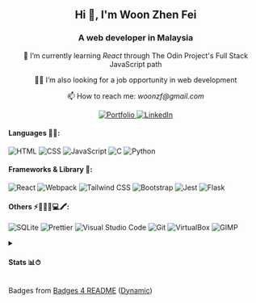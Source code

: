 <h2 align="center">Hi 👋, I'm Woon Zhen Fei</h2>
<h3 align="center">A web developer in Malaysia</h3>
<p align="center">🌱 I’m currently learning <i>React</i> through The Odin Project's Full Stack JavaScript path</p>
<p align="center">🙇‍♂️ I’m also looking for a job opportunity in web development</p>
<p align="center">📫 How to reach me: <i>woonzf@gmail.com</i></p>
<p align="center">
  <a href="https://woonzf.github.io/portfolio/" target="_blank" rel="noreferrer">
    <img src="https://img.shields.io/badge/Portfolio-255E63?style=for-the-badge&logo=About.me&logoColor=white" alt="Portfolio"/>
  </a>
  <a href="https://linkedin.com/in/woonzf" target="_blank" rel="noreferrer">
    <img src="https://img.shields.io/badge/LinkedIn-0077B5?style=for-the-badge&logo=linkedin&logoColor=white" alt="LinkedIn"/>
  </a>
</p>

<h4>Languages 👩‍💻:</h4>
<p>
  <picture>
    <img src="https://img.shields.io/badge/HTML5-E34F26?style=for-the-badge&logo=html5&logoColor=white" alt="HTML"/>
  </picture>
  <picture>
    <img src="https://img.shields.io/badge/CSS3-1572B6?style=for-the-badge&logo=css3&logoColor=white" alt="CSS"/>
  </picture>
  <picture>
    <img src="https://img.shields.io/badge/JavaScript-323330?style=for-the-badge&logo=javascript&logoColor=F7DF1E" alt="JavaScript"/>
  </picture>
  <picture>
    <img src="https://img.shields.io/badge/C-00599C?style=for-the-badge&logo=c&logoColor=white" alt="C"/>
  </picture>
  <picture>
    <img src="https://img.shields.io/badge/Python-FFD43B?style=for-the-badge&logo=python&logoColor=blue" alt="Python"/>
  </picture>
</p>

<h4>Frameworks & Library 🚀:</h4>
<p>
  <picture>
    <img src="https://img.shields.io/badge/React-20232A?style=for-the-badge&logo=react&logoColor=61DAFB" alt="React"/>
  </picture>
  <picture>
    <img src="https://img.shields.io/badge/Webpack-8DD6F9?style=for-the-badge&logo=Webpack&logoColor=white" alt="Webpack"/>
  </picture>
  <picture>
    <img src="https://img.shields.io/badge/Tailwind_CSS-38B2AC?style=for-the-badge&logo=tailwind-css&logoColor=white" alt="Tailwind CSS"/>
  </picture>
  <picture>
    <img src="https://img.shields.io/badge/Bootstrap-563D7C?style=for-the-badge&logo=bootstrap&logoColor=white" alt="Bootstrap"/>
  </picture>
  <picture>
    <img src="https://img.shields.io/badge/Jest-C21325?style=for-the-badge&logo=jest&logoColor=white" alt="Jest"/>
  </picture>
  <picture>
    <img src="https://img.shields.io/badge/Flask-000000?style=for-the-badge&logo=flask&logoColor=white" alt="Flask"/>
  </picture>
</p>

<h4>Others ⚡🧐👩‍💻💻🖍:</h4>
<p>
  <picture>
    <img src="https://img.shields.io/badge/Sqlite-003B57?style=for-the-badge&logo=sqlite&logoColor=white" alt="SQLite"/>
  </picture>
  <picture>
    <img src="https://img.shields.io/badge/prettier-1A2C34?style=for-the-badge&logo=prettier&logoColor=F7BA3E" alt="Prettier"/>
  </picture>
  <picture>
    <img src="https://img.shields.io/badge/Visual_Studio_Code-0078D4?style=for-the-badge&logo=visual%20studio%20code&logoColor=white" alt="Visual Studio Code"/>
  </picture>
  <picture>
    <img src="https://img.shields.io/badge/GIT-E44C30?style=for-the-badge&logo=git&logoColor=white" alt="Git"/>
  </picture>
  <picture>
    <img src="https://img.shields.io/badge/VirtualBox-21416b?style=for-the-badge&logo=VirtualBox&logoColor=white" alt="VirtualBox"/>
  </picture>
  <picture>
    <img src="https://img.shields.io/badge/gimp-5C5543?style=for-the-badge&logo=gimp&logoColor=white" alt="GIMP"/>
  </picture>
</p>

<details>
  <summary>
    <h4>Stats 📊⏱</h4>
  </summary>
  <p>
    <picture>
      <img src="https://github-readme-stats.vercel.app/api/top-langs/?username=woonzf&theme=dark" alt="Most Used Language"/>
    </picture>
    <picture>
      <img src="https://github-readme-streak-stats.herokuapp.com/?user=woonzf&theme=dark" alt="Streak Stats"/>
    </picture>
  </p>
</details>

<p>
  Badges from 
  <a href="https://github.com/alexandresanlim/Badges4-README.md-Profile" target="_blank" rel="noreferrer">Badges 4 README</a>
  (<a href="https://github.com/alexandresanlim/Badges4-README.md-Profile-Dynamic" target="_blank" rel="noreferrer">Dynamic</a>)
</p>

<!-- ## Hi there 👋 -->

<!--
**woonzf/woonzf** is a ✨ _special_ ✨ repository because its `README.md` (this file) appears on your GitHub profile.

Here are some ideas to get you started:

- 🔭 I’m currently working on ...
- 🌱 I’m currently learning ...
- 👯 I’m looking to collaborate on ...
- 🤔 I’m looking for help with ...
- 💬 Ask me about ...
- 📫 How to reach me: ...
- 😄 Pronouns: ...
- ⚡ Fun fact: ...
-->
